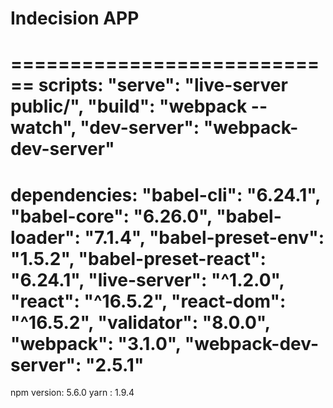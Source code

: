 # Indecision APP
============================
 scripts:
    "serve": "live-server public/",
    "build": "webpack --watch",
    "dev-server": "webpack-dev-server"
=============================
 dependencies: 
    "babel-cli": "6.24.1",
    "babel-core": "6.26.0",
    "babel-loader": "7.1.4",
    "babel-preset-env": "1.5.2",
    "babel-preset-react": "6.24.1",
    "live-server": "^1.2.0",
    "react": "^16.5.2",
    "react-dom": "^16.5.2",
    "validator": "8.0.0",
    "webpack": "3.1.0",
    "webpack-dev-server": "2.5.1"
==============================  
npm version: 5.6.0
yarn : 1.9.4

